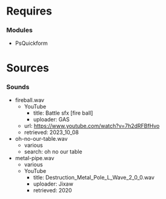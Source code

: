 # Requires
### Modules
- PsQuickform

# Sources
### Sounds
- fireball.wav
  - YouTube
    - title: Battle sfx [fire ball]
    - uploader: GAS
  - url: https://www.youtube.com/watch?v=7h2dRFBfHvo
  - retrieved: 2023_10_08
- oh-no-our-table.wav
  - various
  - search: oh no our table
- metal-pipe.wav
  - various
  - YouTube
    - title: Destruction_Metal_Pole_L_Wave_2_0_0.wav
    - uploader: Jixaw
    - retrieved: 2020

